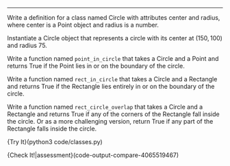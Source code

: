 ---------

Write a definition for a class named <span>Circle</span> with attributes <span>center</span> and <span>radius</span>, where <span>center</span> is a Point object and radius is a number.

   Instantiate a Circle object that represents a circle with its center at $(150, 100)$ and radius 75.

   Write a function named `point_in_circle` that takes a Circle and a Point and returns True if the Point lies in or on the boundary of the circle.

   Write a function named `rect_in_circle` that takes a Circle and a Rectangle and returns True if the Rectangle lies entirely in or on the boundary of the circle.

   Write a function named `rect_circle_overlap` that takes a Circle and a Rectangle and returns True if any of the corners of the Rectangle fall inside the circle. Or as a more challenging version, return True if any part of the Rectangle falls inside the circle.

{Try It}(python3 code/classes.py)

{Check It!|assessment}(code-output-compare-4065519467)
